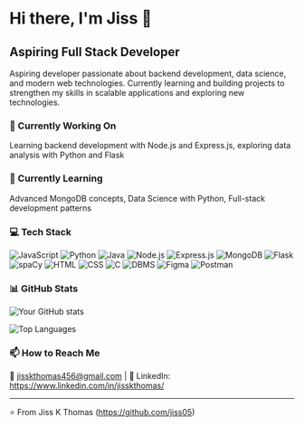 # Hi there, I'm Jiss  👋

## Aspiring Full Stack Developer

Aspiring developer passionate about backend development, data science, and modern web technologies. Currently learning and building projects to strengthen my skills in scalable applications and exploring new technologies.

### 🔭 Currently Working On
Learning backend development with Node.js and Express.js, exploring data analysis with Python and Flask

### 🌱 Currently Learning
Advanced MongoDB concepts, Data Science with Python, Full-stack development patterns

### 💻 Tech Stack
![JavaScript](https://img.shields.io/badge/-JavaScript-F7DF1E?style=flat-square&logo=javascript&logoColor=white)
![Python](https://img.shields.io/badge/-Python-3776AB?style=flat-square&logo=python&logoColor=white)
![Java](https://img.shields.io/badge/-Java-007396?style=flat-square&logo=java&logoColor=white)
![Node.js](https://img.shields.io/badge/-Node.js-339933?style=flat-square&logo=node.js&logoColor=white)
![Express.js](https://img.shields.io/badge/-Express.js-000000?style=flat-square&logo=express.js&logoColor=white)
![MongoDB](https://img.shields.io/badge/-MongoDB-47A248?style=flat-square&logo=mongodb&logoColor=white)
![Flask](https://img.shields.io/badge/-Flask-000000?style=flat-square&logo=flask&logoColor=white)
![spaCy](https://img.shields.io/badge/-spaCy-09A3D5?style=flat-square&logo=spacy&logoColor=white)
![HTML](https://img.shields.io/badge/-HTML-E34F26?style=flat-square&logo=html&logoColor=white)
![CSS](https://img.shields.io/badge/-CSS-1572B6?style=flat-square&logo=css&logoColor=white)
![C](https://img.shields.io/badge/-C-A8B9CC?style=flat-square&logo=c&logoColor=white)
![DBMS](https://img.shields.io/badge/-DBMS-blueviolet?style=flat-square&logo=dbms&logoColor=white)
![Figma](https://img.shields.io/badge/-Figma-F24E1E?style=flat-square&logo=figma&logoColor=white)
![Postman](https://img.shields.io/badge/-Postman-FF6C37?style=flat-square&logo=postman&logoColor=white)

### 📊 GitHub Stats
![Your GitHub stats](https://github-readme-stats.vercel.app/api?username=YOUR_USERNAME&show_icons=true&theme=radical)

![Top Languages](https://github-readme-stats.vercel.app/api/top-langs/?username=YOUR_USERNAME&layout=compact&theme=radical)


### 📫 How to Reach Me
📧 jisskthomas456@gmail.com | 💼 LinkedIn: https://www.linkedin.com/in/jisskthomas/ 

---
⭐️ From Jiss K Thomas (https://github.com/jiss05)

